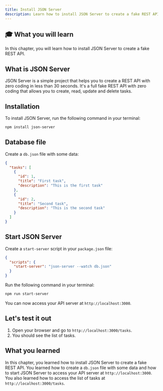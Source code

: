 ```yaml
---
title: Install JSON Server
description: Learn how to install JSON Server to create a fake REST API.
---
```


## 	🎓 What you will learn

In this chapter, you will learn how to install JSON Server to create a fake REST API.

## What is JSON Server

JSON Server is a simple project that helps you to create a REST API with zero coding in less than 30 seconds. It's a full fake REST API with zero coding that allows you to create, read, update and delete tasks.

## Installation

To install JSON Server, run the following command in your terminal:

```bash
npm install json-server
```

## Database file

Create a `db.json` file with some data:

```json
{
  "tasks": [
    {
      "id": 1,
      "title": "First task",
      "description": "This is the first task"
    },
    {
      "id": 2,
      "title": "Second task",
      "description": "This is the second task"
    }
  ]
}
```

## Start JSON Server

Create a `start-server` script in your `package.json` file:

```json
{
  "scripts": {
    "start-server": "json-server --watch db.json"
  }
}
```

Run the following command in your terminal:

```bash
npm run start-server
```

You can now access your API server at `http://localhost:3000`.

## Let's test it out

1. Open your browser and go to `http://localhost:3000/tasks`.
2. You should see the list of tasks.

## What you learned

In this chapter, you learned how to install JSON Server to create a fake REST API. You learned how to create a `db.json` file with some data and how to start JSON Server to access your API server at `http://localhost:3000`. You also learned how to access the list of tasks at `http://localhost:3000/tasks`.






